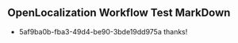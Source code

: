 ## OpenLocalization Workflow Test MarkDown
* 5af9ba0b-fba3-49d4-be90-3bde19dd975a thanks!

<!--HONumber=Jul16_HO5-->


